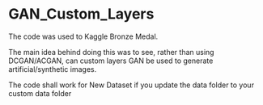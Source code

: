 # GAN_Custom_Layers

The code was used to Kaggle Bronze Medal. 

The main idea behind doing this was to see, rather than using DCGAN/ACGAN, can custom layers GAN be used to generate artificial/synthetic images. 

The code shall work for New Dataset if you update the data folder to your custom data folder
